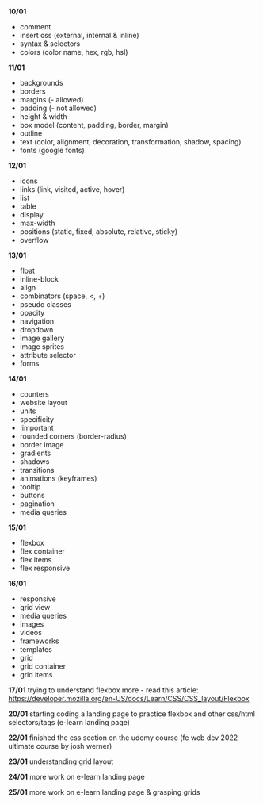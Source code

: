 **10/01**
- comment
- insert css (external, internal & inline)
- syntax & selectors
- colors (color name, hex, rgb, hsl)

**11/01**
- backgrounds
- borders
- margins (- allowed)
- padding (- not allowed)
- height & width
- box model (content, padding, border, margin)
- outline
- text (color, alignment, decoration, transformation, shadow, spacing)
- fonts (google fonts)

**12/01**
- icons
- links (link, visited, active, hover)
- list
- table
- display
- max-width
- positions (static, fixed, absolute, relative, sticky)
- overflow

**13/01**
- float
- inline-block
- align
- combinators (space, <, +)
- pseudo classes
- opacity
- navigation
- dropdown
- image gallery
- image sprites
- attribute selector
- forms

**14/01**
- counters
- website layout
- units
- specificity
- !important
- rounded corners (border-radius)
- border image
- gradients
- shadows
- transitions
- animations (keyframes)
- tooltip
- buttons
- pagination
- media queries

**15/01**
- flexbox
- flex container
- flex items
- flex responsive

**16/01**
- responsive
- grid view
- media queries
- images
- videos
- frameworks
- templates
- grid
- grid container
- grid items

**17/01**
trying to understand flexbox more - read this article: https://developer.mozilla.org/en-US/docs/Learn/CSS/CSS_layout/Flexbox

**20/01**
starting coding a landing page to practice flexbox and other css/html selectors/tags (e-learn landing page)

**22/01**
finished the css section on the udemy course (fe web dev 2022 ultimate course by josh werner)

**23/01**
understanding grid layout

**24/01**
more work on e-learn landing page


**25/01**
more work on e-learn landing page & grasping grids
